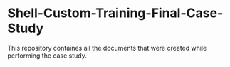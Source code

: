 # Shell-Custom-Training-Final-Case-Study
This repository containes all the documents that were created while performing the case study.
